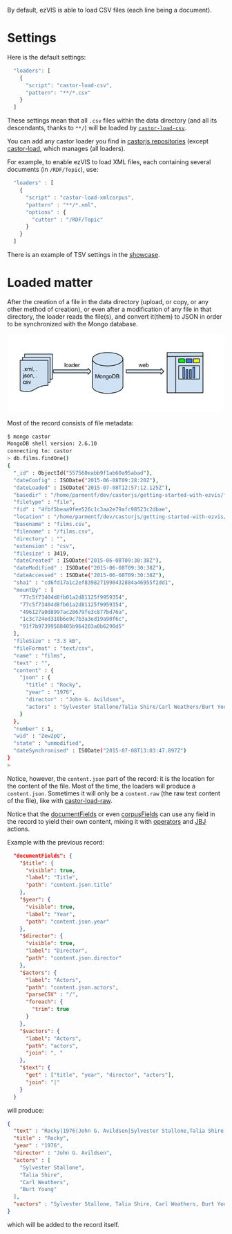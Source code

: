 By default, ezVIS is able to load CSV files (each line being a document).

# Settings

Here is the default settings:

```javascript
  "loaders": [
    {
      "script": "castor-load-csv",
      "pattern": "**/*.csv"
    }
  ]
```

These settings mean that all `.csv` files within the data directory (and all
its descendants, thanks to `**/`) will be loaded by
[`castor-load-csv`](https://github.com/castorjs/castor-load-csv).

You can add any castor loader you find in
[castorjs repositories](https://github.com/castorjs?query=castor-load)
(except [castor-load](https://github.com/castorjs/castor-load), which manages
(all loaders).

For example, to enable ezVIS to load XML files, each containing several
documents (in `/RDF/Topic`), use:

```javascript
  "loaders" : [
    {
      "script" : "castor-load-xmlcorpus",
      "pattern" : "**/*.xml",
      "options" : {
        "cutter" : "/RDF/Topic"
      }
    }
  ]
```

There is an example of TSV settings in the 
[showcase](https://github.com/madec-project/showcase).

# Loaded matter

After the creation of a file in the data directory (upload, or copy, or any other method of creation), or even after a modification of any file in that directory, the loader reads the file(s), and convert it(them) to JSON in order to be synchronized with the Mongo database.

![Principle for laoding and visualizing data with ezVIS](img/ezvis_files.png)

Most of the record consists of file metadata:

```bash
$ mongo castor
MongoDB shell version: 2.6.10
connecting to: castor
> db.films.findOne()
{
  "_id" : ObjectId("557560eabb9f1ab60a95abad"),
  "dateConfig" : ISODate("2015-06-08T09:28:20Z"),
  "dateLoaded" : ISODate("2015-07-08T12:57:12.125Z"),
  "basedir" : "/home/parmentf/dev/castorjs/getting-started-with-ezvis/films",
  "filetype" : "file",
  "fid" : "4fbf5beaa9fee526c1c3aa2e79afc98523c2dbae",
  "location" : "/home/parmentf/dev/castorjs/getting-started-with-ezvis/films/films.csv",
  "basename" : "films.csv",
  "filename" : "/films.csv",
  "directory" : "",
  "extension" : "csv",
  "filesize" : 3419,
  "dateCreated" : ISODate("2015-06-08T09:30:38Z"),
  "dateModified" : ISODate("2015-06-08T09:30:38Z"),
  "dateAccessed" : ISODate("2015-06-08T09:30:38Z"),
  "sha1" : "cd6fd17a1c2ef8398271990432884a46955f2dd1",
  "mountBy" : [
    "77c5f73404d8fb01a2d81125f9959354",
    "77c5f73404d8fb01a2d81125f9959354",
    "496127a0d8997ac28679fe3c877bd76a",
    "1c3c724ed318b6e9c7b3a3ed19a90f6c",
    "91f7b97399588405b964203a0b6290d5"
  ],
  "fileSize" : "3.3 kB",
  "fileFormat" : "text/csv",
  "name" : "films",
  "text" : "",
  "content" : {
    "json" : {
      "title" : "Rocky",
      "year" : "1976",
      "director" : "John G. Avildsen",
      "actors" : "Sylvester Stallone/Talia Shire/Carl Weathers/Burt Young"
    }
  },
  "number" : 1,
  "wid" : "Zew2pQ",
  "state" : "unmodified",
  "dateSynchronised" : ISODate("2015-07-08T13:03:47.897Z")
}
> 
```

Notice, however, the `content.json` part of the record: it is the location for the content of the file. Most of the time, the loaders will produce a `content.json`. Sometimes it will only be a `content.raw` (the raw text content of the file), like with [castor-load-raw](https://github.com/castorjs/castor-load-raw).

Notice that the [documentFields](DocumentFields.md) or even [corpusFields](CorpusFields.md) can use any field in the record to yield their own content, mixing it with [operators](Operators.md) and [JBJ](JBJ.md) actions.

Example with the previous record:

```json
  "documentFields": {
    "$title": {
      "visible": true,
      "label": "Title",
      "path": "content.json.title"
    },
    "$year": {
      "visible": true,
      "label": "Year",
      "path": "content.json.year"
    },
    "$director": {
      "visible": true,
      "label": "Director",
      "path": "content.json.director"
    },
    "$actors": {
      "label": "Actors",
      "path": "content.json.actors",
      "parseCSV" : "/",
      "foreach": {
        "trim": true
      }
    },
    "$vactors": {
      "label": "Actors",
      "path": "actors",
      "join": ", "
    },
    "$text": {
      "get" : ["title", "year", "director", "actors"],
      "join": "|"
    }
  }
```

will produce:

```json
{
  "text" : "Rocky|1976|John G. Avildsen|Sylvester Stallone,Talia Shire,Carl Weathers,Burt Young",
  "title" : "Rocky",
  "year" : "1976",
  "director" : "John G. Avildsen",
  "actors" : [
    "Sylvester Stallone",
    "Talia Shire",
    "Carl Weathers",
    "Burt Young"
  ],
  "vactors" : "Sylvester Stallone, Talia Shire, Carl Weathers, Burt Young",
}
```

which will be added to the record itself.
